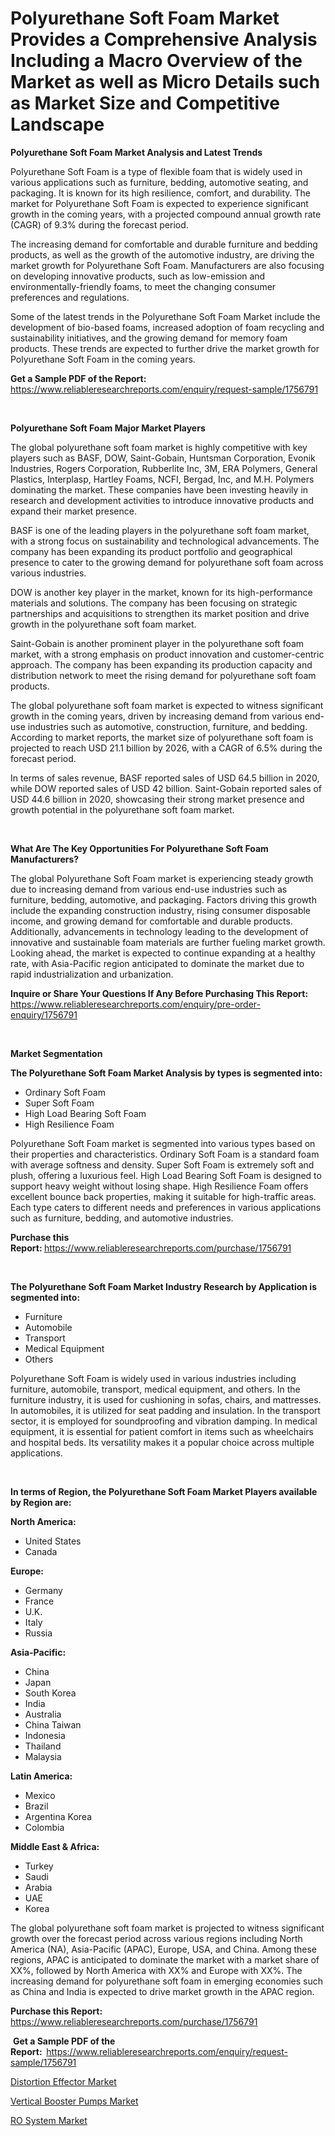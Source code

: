 <p><h1>Polyurethane Soft Foam Market Provides a Comprehensive Analysis Including a Macro Overview of the Market as well as Micro Details such as Market Size and Competitive Landscape</h1></p><p><strong>Polyurethane Soft Foam Market Analysis and Latest Trends</strong></p>
<p><p>Polyurethane Soft Foam is a type of flexible foam that is widely used in various applications such as furniture, bedding, automotive seating, and packaging. It is known for its high resilience, comfort, and durability. The market for Polyurethane Soft Foam is expected to experience significant growth in the coming years, with a projected compound annual growth rate (CAGR) of 9.3% during the forecast period.</p><p>The increasing demand for comfortable and durable furniture and bedding products, as well as the growth of the automotive industry, are driving the market growth for Polyurethane Soft Foam. Manufacturers are also focusing on developing innovative products, such as low-emission and environmentally-friendly foams, to meet the changing consumer preferences and regulations.</p><p>Some of the latest trends in the Polyurethane Soft Foam Market include the development of bio-based foams, increased adoption of foam recycling and sustainability initiatives, and the growing demand for memory foam products. These trends are expected to further drive the market growth for Polyurethane Soft Foam in the coming years.</p></p>
<p><strong>Get a Sample PDF of the Report:&nbsp;</strong> <a href="https://www.reliableresearchreports.com/enquiry/request-sample/1756791">https://www.reliableresearchreports.com/enquiry/request-sample/1756791</a></p>
<p>&nbsp;</p>
<p><strong>Polyurethane Soft Foam Major Market Players</strong></p>
<p><p>The global polyurethane soft foam market is highly competitive with key players such as BASF, DOW, Saint-Gobain, Huntsman Corporation, Evonik Industries, Rogers Corporation, Rubberlite Inc, 3M, ERA Polymers, General Plastics, Interplasp, Hartley Foams, NCFI, Bergad, Inc, and M.H. Polymers dominating the market. These companies have been investing heavily in research and development activities to introduce innovative products and expand their market presence.</p><p>BASF is one of the leading players in the polyurethane soft foam market, with a strong focus on sustainability and technological advancements. The company has been expanding its product portfolio and geographical presence to cater to the growing demand for polyurethane soft foam across various industries.</p><p>DOW is another key player in the market, known for its high-performance materials and solutions. The company has been focusing on strategic partnerships and acquisitions to strengthen its market position and drive growth in the polyurethane soft foam market.</p><p>Saint-Gobain is another prominent player in the polyurethane soft foam market, with a strong emphasis on product innovation and customer-centric approach. The company has been expanding its production capacity and distribution network to meet the rising demand for polyurethane soft foam products.</p><p>The global polyurethane soft foam market is expected to witness significant growth in the coming years, driven by increasing demand from various end-use industries such as automotive, construction, furniture, and bedding. According to market reports, the market size of polyurethane soft foam is projected to reach USD 21.1 billion by 2026, with a CAGR of 6.5% during the forecast period.</p><p>In terms of sales revenue, BASF reported sales of USD 64.5 billion in 2020, while DOW reported sales of USD 42 billion. Saint-Gobain reported sales of USD 44.6 billion in 2020, showcasing their strong market presence and growth potential in the polyurethane soft foam market.</p></p>
<p>&nbsp;</p>
<p><strong>What Are The Key Opportunities For Polyurethane Soft Foam Manufacturers?</strong></p>
<p><p>The global Polyurethane Soft Foam market is experiencing steady growth due to increasing demand from various end-use industries such as furniture, bedding, automotive, and packaging. Factors driving this growth include the expanding construction industry, rising consumer disposable income, and growing demand for comfortable and durable products. Additionally, advancements in technology leading to the development of innovative and sustainable foam materials are further fueling market growth. Looking ahead, the market is expected to continue expanding at a healthy rate, with Asia-Pacific region anticipated to dominate the market due to rapid industrialization and urbanization.</p></p>
<p><strong>Inquire or Share Your Questions If Any Before Purchasing This Report:</strong> <a href="https://www.reliableresearchreports.com/enquiry/pre-order-enquiry/1756791">https://www.reliableresearchreports.com/enquiry/pre-order-enquiry/1756791</a></p>
<p>&nbsp;</p>
<p><strong>Market Segmentation</strong></p>
<p><strong>The Polyurethane Soft Foam Market Analysis by types is segmented into:</strong></p>
<p><ul><li>Ordinary Soft Foam</li><li>Super Soft Foam</li><li>High Load Bearing Soft Foam</li><li>High Resilience Foam</li></ul></p>
<p><p>Polyurethane Soft Foam market is segmented into various types based on their properties and characteristics. Ordinary Soft Foam is a standard foam with average softness and density. Super Soft Foam is extremely soft and plush, offering a luxurious feel. High Load Bearing Soft Foam is designed to support heavy weight without losing shape. High Resilience Foam offers excellent bounce back properties, making it suitable for high-traffic areas. Each type caters to different needs and preferences in various applications such as furniture, bedding, and automotive industries.</p></p>
<p><strong>Purchase this Report:&nbsp;</strong><a href="https://www.reliableresearchreports.com/purchase/1756791">https://www.reliableresearchreports.com/purchase/1756791</a></p>
<p>&nbsp;</p>
<p><strong>The Polyurethane Soft Foam Market Industry Research by Application is segmented into:</strong></p>
<p><ul><li>Furniture</li><li>Automobile</li><li>Transport</li><li>Medical Equipment</li><li>Others</li></ul></p>
<p><p>Polyurethane Soft Foam is widely used in various industries including furniture, automobile, transport, medical equipment, and others. In the furniture industry, it is used for cushioning in sofas, chairs, and mattresses. In automobiles, it is utilized for seat padding and insulation. In the transport sector, it is employed for soundproofing and vibration damping. In medical equipment, it is essential for patient comfort in items such as wheelchairs and hospital beds. Its versatility makes it a popular choice across multiple applications.</p></p>
<p>&nbsp;</p>
<p><strong>In terms of Region, the Polyurethane Soft Foam Market Players available by Region are:</strong></p>
<p>
    <p> <strong> North America: </strong>
        <ul>
            <li>United States</li>
            <li>Canada</li>
        </ul>
        </p> 
    <p> <strong> Europe: </strong>
        <ul>
            <li>Germany</li>
            <li>France</li>
            <li>U.K.</li>
            <li>Italy</li>
            <li>Russia</li>
        </ul>
        </p> 
    <p> <strong> Asia-Pacific: </strong>
        <ul>
            <li>China</li>
            <li>Japan</li>
            <li>South Korea</li>
            <li>India</li>
            <li>Australia</li>
            <li>China Taiwan</li>
            <li>Indonesia</li>
            <li>Thailand</li>
            <li>Malaysia</li>
        </ul>
        </p> 
    <p> <strong> Latin America: </strong>
        <ul>
            <li>Mexico</li>
            <li>Brazil</li>
            <li>Argentina Korea</li>
            <li>Colombia</li>
        </ul>
        </p> 
    <p> <strong> Middle East & Africa: </strong>
        <ul>
            <li>Turkey</li>
            <li>Saudi</li>
            <li>Arabia</li>
            <li>UAE</li>
            <li>Korea</li>
        </ul>
    </p>
    </p>
<p><p>The global polyurethane soft foam market is projected to witness significant growth over the forecast period across various regions including North America (NA), Asia-Pacific (APAC), Europe, USA, and China. Among these regions, APAC is anticipated to dominate the market with a market share of XX%, followed by North America with XX% and Europe with XX%. The increasing demand for polyurethane soft foam in emerging economies such as China and India is expected to drive market growth in the APAC region.</p></p>
<p><strong>Purchase this Report: </strong><a href="https://www.reliableresearchreports.com/purchase/1756791">https://www.reliableresearchreports.com/purchase/1756791</a></p>
<p>&nbsp;<strong>Get a Sample PDF of the Report:&nbsp;&nbsp;</strong><a href="https://www.reliableresearchreports.com/enquiry/request-sample/1756791">https://www.reliableresearchreports.com/enquiry/request-sample/1756791</a></p>
<p><strong></strong></p>
<p><p><a href="https://view.publitas.com/reportprime-1/distortion-effector-market-a-comprehensive-report-of-its-market-share-growth-trends-2023-2030/">Distortion Effector Market</a></p><p><a href="https://view.publitas.com/reportprime-1/vertical-booster-pumps-market-analysis-examines-its-scope-on-growth-opportunities-and-forecasted-trends-spanning-from-2023-to-2030/">Vertical Booster Pumps Market</a></p><p><a href="https://view.publitas.com/reportprime-1/global-ro-system-market-by-types-applications-and-major-players-with-regional-growth-rate-analysis-and-development-situation-from-2023-to-2030/">RO System Market</a></p></p>